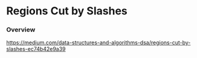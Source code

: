 # Regions Cut by Slashes

### Overview

https://medium.com/data-structures-and-algorithms-dsa/regions-cut-by-slashes-ec74b42e9a39
